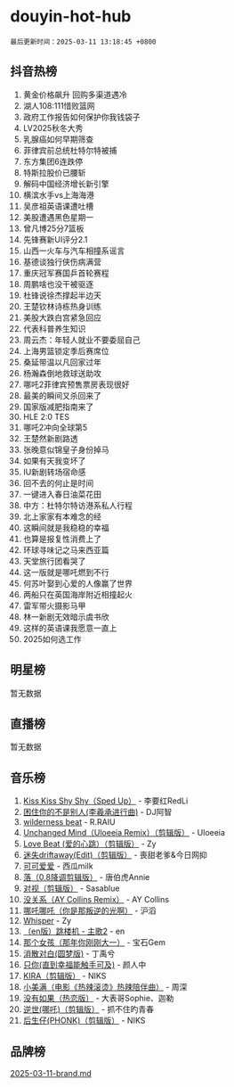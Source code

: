 # douyin-hot-hub

`最后更新时间：2025-03-11 13:18:45 +0800`

## 抖音热榜

1. 黄金价格飙升 回购多渠道遇冷
1. 湖人108:111惜败篮网
1. 政府工作报告如何保护你我钱袋子
1. LV2025秋冬大秀
1. 乳腺癌如何早期筛查
1. 菲律宾前总统杜特尔特被捕
1. 东方集团6连跌停
1. 特斯拉股价已腰斩
1. 解码中国经济增长新引擎
1. 横滨水手vs上海海港
1. 吴彦祖英语课遭吐槽
1. 美股遭遇黑色星期一
1. 曾凡博25分7篮板
1. 先锋赛新UI评分2.1
1. 山西一火车与汽车相撞系谣言
1. 基德谈独行侠伤病满营
1. 重庆冠军赛国乒首轮赛程
1. 周鹏啥也没干被驱逐
1. 杜锋说徐杰撑起半边天
1. 王楚钦林诗栋热身训练
1. 美股大跌白宫紧急回应
1. 代表科普养生知识
1. 周云杰：年轻人就业不要委屈自己
1. 上海男篮锁定季后赛席位
1. 桑延带温以凡回家过年
1. 杨瀚森倒地救球送助攻
1. 哪吒2菲律宾预售票房表现很好
1. 最美的瞬间又杀回来了
1. 国家版减肥指南来了
1. HLE 2:0 TES
1. 哪吒2冲向全球第5
1. 王楚然新剧路透
1. 张晚意似锦皇子身份掉马
1. 如果有天我变坏了
1. IU新剧转场宿命感
1. 回不去的何止是时间
1. 一键进入春日油菜花田
1. 中方：杜特尔特访港系私人行程
1. 北上家家有本难念的经
1. 这瞬间就是我稳稳的幸福
1. 也算是报复性消费上了
1. 环球寻味记之马来西亚篇
1. 天堂旅行团看哭了
1. 这一版就是哪吒燃到不行
1. 何苏叶娶到心爱的人像赢了世界
1. 两船只在英国海岸附近相撞起火
1. 雷军带火摄影马甲
1. 林一新剧无效暗示虞书欣
1. 这样的英语课我愿意一直上
1. 2025如何选工作

## 明星榜

暂无数据

## 直播榜

暂无数据

## 音乐榜

1. [Kiss Kiss Shy Shy（Sped Up）](https://sf3-cdn-tos.douyinstatic.com/obj/tos-cn-ve-2774/oYpXDAeGgQK0zfPaji7iKUixpCXFGILeLGmvYA) - 李要红RedLi
1. [困住你的不是别人(李羲承进行曲)](https://sf3-cdn-tos.douyinstatic.com/obj/tos-cn-ve-2774/okWrrVL1iQGZbfHVeCPAe7IaerYfM2jEQi5mNI) - DJ阿智
1. [wilderness beat](https://sf3-cdn-tos.douyinstatic.com/obj/tos-cn-ve-2774/o0oBmODSFCpfFdLRGzAAFC2ah9AIMEQfAOueVE) - R.RAIU
1. [Unchanged Mind（Uloeeia Remix）（剪辑版）](https://sf3-cdn-tos.douyinstatic.com/obj/tos-cn-ve-2774/oIHYu1YfsziJqmggAqBsXOiiI2Y1QB6I61RsMW) - Uloeeia
1. [Love Beat  (爱的心跳）（剪辑版）](https://sf3-cdn-tos.douyinstatic.com/obj/tos-cn-ve-2774/oUlARwvEINIisZ9nCnKMZiYFGfCCYLtDADDBge) - Zy
1. [迷失driftaway(Edit)（剪辑版）](https://sf5-hl-cdn-tos.douyinstatic.com/obj/tos-cn-ve-2774/ogaa1xGNeFO6FCaMgO8PzzAceEI4fBLDMi15H3) - 喪甜老爹&今日网抑
1. [可可爱爱](https://sf3-cdn-tos.douyinstatic.com/obj/tos-cn-ve-2774/0deb1e75aea643b9927ba26aaafa29dd) - 西瓜milk
1. [落（0.8降调剪辑版）](https://sf3-cdn-tos.douyinstatic.com/obj/tos-cn-ve-2774/ociN0WUv3APijBYr6DUmAHmdkZ5MjM6gIF3iA) - 唐伯虎Annie
1. [对视（剪辑版）](https://sf3-cdn-tos.douyinstatic.com/obj/tos-cn-ve-2774/ogKtIhiB0WfAa18F9z3uWODMtZi2ysB1VuAIsQ) - Sasablue
1. [没关系（AY Collins Remix）](https://sf3-cdn-tos.douyinstatic.com/obj/tos-cn-ve-2774/oIBbI5Ghw4zdUCQMJrDEFaAQilZP3EIDSi7MW) - AY Collins
1. [哪吒哪吒（你是那叛逆的光啊）](https://sf3-cdn-tos.douyinstatic.com/obj/tos-cn-ve-2774/oUkQCgCDnBanFehFEFQDxCQntAOIfp9gyZYFVo) - 沪滔
1. [Whisper](https://sf5-hl-cdn-tos.douyinstatic.com/obj/tos-cn-ve-2774/oEeYKDxIDCFuArkftgkGqCnG7xZtRC2rEMKBQi) - Zy
1. [（en版）跳楼机 - 主歌2](https://sf3-cdn-tos.douyinstatic.com/obj/tos-cn-ve-2774/oklN6GvgQ2L8DpPeaAGf1gPeyKzjXFwHIwoCZv) - en
1. [那个女孩（那年你刚刚大一）](https://sf3-cdn-tos.douyinstatic.com/obj/tos-cn-ve-2774/o4IZw7TlivwiBBBMA2rIgWrGNIrjFroh6bPqQ) - 宝石Gem
1. [消散对白(圆梦版)](https://sf6-cdn-tos.douyinstatic.com/obj/tos-cn-ve-2774/og4jB5I5IizzoZVAAAzWgBMAsMDWoArfwBOiFs) - 丁禹兮
1. [只你(直到幸福能触手可及)](https://sf3-cdn-tos.douyinstatic.com/obj/tos-cn-ve-2774/o0lBkRDzFTeaVSUz3ZZSCBVtZ5DIMQGfgmEAuE) - 颜人中
1. [KIRA（剪辑版）](https://sf3-cdn-tos.douyinstatic.com/obj/tos-cn-ve-2774/o0Bq3TvdHqOfzihWrHyABMociuMA3Inwsbx9Wi) - NIKS
1. [小美满（电影《热辣滚烫》热辣陪伴曲）](https://sf5-hl-cdn-tos.douyinstatic.com/obj/tos-cn-ve-2774/o0GAn2lSgfZIDUgtevCGDQYnFg4CwnrBaxbTZL) - 周深
1. [没有如果（热恋版）](https://sf3-cdn-tos.douyinstatic.com/obj/tos-cn-ve-2774/o4iETqbxIThtCXlBeV0DfAhZsbCFGhagYupnMx) - 大表哥Sophie、迦勒
1. [逆世(哪吒)（剪辑版）](https://sf3-cdn-tos.douyinstatic.com/obj/tos-cn-ve-2774/oMIEZAfEogrLnzfDWMBiZKCWuXIUFLtRDsOFWs) - 抓不住旳青春
1. [后生仔(PHONK)（剪辑版）](https://sf3-cdn-tos.douyinstatic.com/obj/tos-cn-ve-2774/o0TzmfumdQAJ1aGG9F5LfTXIYeGcqYKRPAeFdJ) - NIKS

## 品牌榜

[2025-03-11-brand.md](2025-03-11-brand.md)

